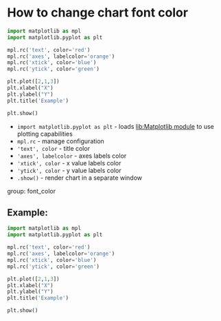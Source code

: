 # How to change chart font color

```python
import matplotlib as mpl
import matplotlib.pyplot as plt

mpl.rc('text', color='red')
mpl.rc('axes', labelcolor='orange')
mpl.rc('xtick', color='blue')
mpl.rc('ytick', color='green')

plt.plot([2,1,3])
plt.xlabel("X")
plt.ylabel("Y")
plt.title('Example')

plt.show()
```

- `import matplotlib.pyplot as plt` - loads [lib:Matplotlib module](python-matplotlib/how-to-install-matplotlib-python-lib-in-ubuntu-ubuntuversion) to use plotting capabilities
- `mpl.rc` - manage configuration
- `'text', color` - title color
- `'axes', labelcolor` - axes labels color
- `'xtick', color` - x value labels color
- `'ytick', color` - y value labels color
- `.show()` - render chart in a separate window

group: font_color

## Example: 
```python
import matplotlib as mpl
import matplotlib.pyplot as plt

mpl.rc('text', color='red')
mpl.rc('axes', labelcolor='orange')
mpl.rc('xtick', color='blue')
mpl.rc('ytick', color='green')

plt.plot([2,1,3])
plt.xlabel("X")
plt.ylabel("Y")
plt.title('Example')

plt.show()
```

